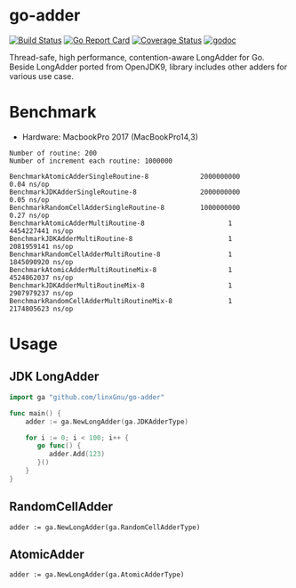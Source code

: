 # go-adder

[![Build Status](https://travis-ci.org/linxGnu/go-adder.svg?branch=master)](https://travis-ci.org/linxGnu/go-adder)
[![Go Report Card](https://goreportcard.com/badge/github.com/linxGnu/go-adder)](https://goreportcard.com/report/github.com/linxGnu/go-adder)
[![Coverage Status](https://coveralls.io/repos/github/linxGnu/go-adder/badge.svg?branch=master)](https://coveralls.io/github/linxGnu/go-adder?branch=master)
[![godoc](https://img.shields.io/badge/docs-GoDoc-green.svg)](https://godoc.org/github.com/linxGnu/go-adder)

Thread-safe, high performance, contention-aware LongAdder for Go. Beside LongAdder ported from OpenJDK9, library includes other adders for various use case.

# Benchmark

* Hardware: MacbookPro 2017 (MacBookPro14,3)

```
Number of routine: 200
Number of increment each routine: 1000000
```
```
BenchmarkAtomicAdderSingleRoutine-8             2000000000               0.04 ns/op
BenchmarkJDKAdderSingleRoutine-8                2000000000               0.05 ns/op
BenchmarkRandomCellAdderSingleRoutine-8         1000000000               0.27 ns/op
BenchmarkAtomicAdderMultiRoutine-8                     1        4454227441 ns/op
BenchmarkJDKAdderMultiRoutine-8                        1        2081959141 ns/op
BenchmarkRandomCellAdderMultiRoutine-8                 1        1845090920 ns/op
BenchmarkAtomicAdderMultiRoutineMix-8                  1        4524862037 ns/op
BenchmarkJDKAdderMultiRoutineMix-8                     1        2907979237 ns/op
BenchmarkRandomCellAdderMultiRoutineMix-8              1        2174805623 ns/op
```

# Usage

## JDK LongAdder

```go
import ga "github.com/linxGnu/go-adder"

func main() {
	adder := ga.NewLongAdder(ga.JDKAdderType)

    for i := 0; i < 100; i++ {
	   go func() {
          adder.Add(123)
       }()
    }
}
```

## RandomCellAdder

```
adder := ga.NewLongAdder(ga.RandomCellAdderType)
```

## AtomicAdder

```
adder := ga.NewLongAdder(ga.AtomicAdderType)
```